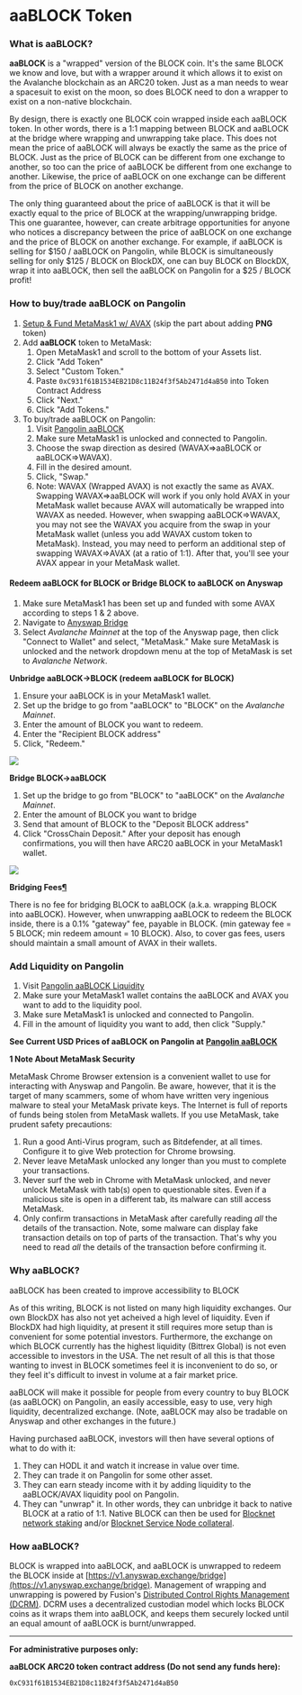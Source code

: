 # aaBLOCK Token

### What is aaBLOCK? <a href="#what-is-aablock" id="what-is-aablock"></a>

**aaBLOCK** is a "wrapped" version of the BLOCK coin. It's the same BLOCK we know and love, but with a wrapper around it which allows it to exist on the Avalanche blockchain as an ARC20 token. Just as a man needs to wear a spacesuit to exist on the moon, so does BLOCK need to don a wrapper to exist on a non-native blockchain.

By design, there is exactly one BLOCK coin wrapped inside each aaBLOCK token. In other words, there is a 1:1 mapping between BLOCK and aaBLOCK at the bridge where wrapping and unwrapping take place. This does not mean the price of aaBLOCK will always be exactly the same as the price of BLOCK. Just as the price of BLOCK can be different from one exchange to another, so too can the price of aaBLOCK be different from one exchange to another. Likewise, the price of aaBLOCK on one exchange can be different from the price of BLOCK on another exchange.

The only thing guaranteed about the price of aaBLOCK is that it will be exactly equal to the price of BLOCK at the wrapping/unwrapping bridge. This one guarantee, however, can create arbitrage opportunities for anyone who notices a discrepancy between the price of aaBLOCK on one exchange and the price of BLOCK on another exchange. For example, if aaBLOCK is selling for $150 / aaBLOCK on Pangolin, while BLOCK is simultaneously selling for only $125 / BLOCK on BlockDX, one can buy BLOCK on BlockDX, wrap it into aaBLOCK, then sell the aaBLOCK on Pangolin for a $25 / BLOCK profit!

### How to buy/trade aaBLOCK on Pangolin <a href="#buytrade-aablock-on-pangolin" id="buytrade-aablock-on-pangolin"></a>

1. [Setup & Fund MetaMask1 w/ AVAX](https://pangolin.exchange/tutorials/getting-started/) (skip the part about adding **PNG** token)
2. Add **aaBLOCK** token to MetaMask:
   1. Open MetaMask1 and scroll to the bottom of your Assets list.
   2. Click "Add Token"
   3. Select "Custom Token."
   4. Paste `0xC931f61B1534EB21D8c11B24f3f5Ab2471d4aB50` into Token Contract Address
   5. Click "Next."
   6. Click "Add Tokens."
3. To buy/trade aaBLOCK on Pangolin:
   1. Visit [Pangolin aaBLOCK](https://app.pangolin.exchange/#/swap?outputCurrency=0xc931f61b1534eb21d8c11b24f3f5ab2471d4ab50)
   2. Make sure MetaMask1 is unlocked and connected to Pangolin.
   3. Choose the swap direction as desired (WAVAX=>aaBLOCK or aaBLOCK=>WAVAX).
   4. Fill in the desired amount.
   5. Click, "Swap."
   6. Note: WAVAX (Wrapped AVAX) is not exactly the same as AVAX. Swapping WAVAX=>aaBLOCK will work if you only hold AVAX in your MetaMask wallet because AVAX will automatically be wrapped into WAVAX as needed. However, when swapping aaBLOCK=>WAVAX, you may not see the WAVAX you acquire from the swap in your MetaMask wallet (unless you add WAVAX custom token to MetaMask). Instead, you may need to perform an additional step of swapping WAVAX=>AVAX (at a ratio of 1:1). After that, you'll see your AVAX appear in your MetaMask wallet.

#### Redeem aaBLOCK for BLOCK or Bridge BLOCK to aaBLOCK on Anyswap <a href="#redeem-aablock-for-block-or-bridge-block-to-aablock-on-anyswap" id="redeem-aablock-for-block-or-bridge-block-to-aablock-on-anyswap"></a>

1. Make sure MetaMask1 has been set up and funded with some AVAX according to steps 1 & 2 above.
2. Navigate to [Anyswap Bridge](https://v1.anyswap.exchange/bridge)
3. Select _Avalanche Mainnet_ at the top of the Anyswap page, then click "Connect to Wallet" and select, "MetaMask." Make sure MetaMask is unlocked and the network dropdown menu at the top of MetaMask is set to _Avalanche Network_.

**Unbridge aaBLOCK->BLOCK (redeem aaBLOCK for BLOCK)**

1. Ensure your aaBLOCK is in your MetaMask1 wallet.
2. Set up the bridge to go from "aaBLOCK" to "BLOCK" on the _Avalanche Mainnet_.&#x20;
3. Enter the amount of BLOCK you want to redeem.
4. Enter the "Recipient BLOCK address"
5. Click, "Redeem."

![](https://docs.blocknet.co/img/blockchain/aablock-block.png)

**Bridge BLOCK->aaBLOCK**

1. Set up the bridge to go from "BLOCK" to "aaBLOCK" on the _Avalanche Mainnet_.&#x20;
2. Enter the amount of BLOCK you want to bridge
3. Send that amount of BLOCK to the "Deposit BLOCK address"
4. Click "CrossChain Deposit." After your deposit has enough confirmations, you will then have ARC20 aaBLOCK in your MetaMask1 wallet.

![](https://docs.blocknet.co/img/blockchain/block-aablock.png)

**Bridging Fees**[**¶**](https://docs.blocknet.co/blockchain/aablock/#bridging-fees)

There is no fee for bridging BLOCK to aaBLOCK (a.k.a. wrapping BLOCK into aaBLOCK). However, when unwrapping aaBLOCK to redeem the BLOCK inside, there is a 0.1% "gateway" fee, payable in BLOCK. (min gateway fee = 5 BLOCK; min redeem amount = 10 BLOCK). Also, to cover gas fees, users should maintain a small amount of AVAX in their wallets.

### Add Liquidity on Pangolin <a href="#add-liquidity-on-pangolin" id="add-liquidity-on-pangolin"></a>

1. Visit [Pangolin aaBLOCK Liquidity](https://app.pangolin.exchange/#/add/0xc931f61b1534eb21d8c11b24f3f5ab2471d4ab50/AVAX)
2. Make sure your MetaMask1 wallet contains the aaBLOCK and AVAX you want to add to the liquidity pool.
3. Make sure MetaMask1 is unlocked and connected to Pangolin.
4. Fill in the amount of liquidity you want to add, then click "Supply."

**See Current USD Prices of aaBLOCK on Pangolin at** [**Pangolin aaBLOCK**](https://info.pangolin.exchange/#/token/0xc931f61b1534eb21d8c11b24f3f5ab2471d4ab50)

**1 Note About MetaMask Security**

MetaMask Chrome Browser extension is a convenient wallet to use for interacting with Anyswap and Pangolin. Be aware, however, that it is the target of many scammers, some of whom have written very ingenious malware to steal your MetaMask private keys. The Internet is full of reports of funds being stolen from MetaMask wallets. If you use MetaMask, take prudent safety precautions:

1. Run a good Anti-Virus program, such as Bitdefender, at all times. Configure it to give Web protection for Chrome browsing.
2. Never leave MetaMask unlocked any longer than you must to complete your transactions.
3. Never surf the web in Chrome with MetaMask unlocked, and never unlock MetaMask with tab(s) open to questionable sites. Even if a malicious site is open in a different tab, its malware can still access MetaMask.
4. Only confirm transactions in MetaMask after carefully reading _all_ the details of the transaction. Note, some malware can display fake transaction details on top of parts of the transaction. That's why you need to read _all_ the details of the transaction before confirming it.

### Why aaBLOCK? <a href="#why-aablock" id="why-aablock"></a>

aaBLOCK has been created to improve accessibility to BLOCK

As of this writing, BLOCK is not listed on many high liquidity exchanges. Our own BlockDX has also not yet acheived a high level of liquidity. Even if BlockDX had high liquidity, at present it still requires more setup than is convenient for some potential investors. Furthermore, the exchange on which BLOCK currently has the highest liquidity (Bittrex Global) is not even accessible to investors in the USA. The net result of all this is that those wanting to invest in BLOCK sometimes feel it is inconvenient to do so, or they feel it's difficult to invest in volume at a fair market price.

aaBLOCK will make it possible for people from every country to buy BLOCK (as aaBLOCK) on Pangolin, an easily accessible, easy to use, very high liquidity, decentralized exchange. (Note, aaBLOCK may also be tradable on Anyswap and other exchanges in the future.)

Having purchased aaBLOCK, investors will then have several options of what to do with it:

1. They can HODL it and watch it increase in value over time.
2. They can trade it on Pangolin for some other asset.
3. They can earn steady income with it by adding liquidity to the aaBLOCK/AVAX liquidity pool on Pangolin.
4. They can "unwrap" it. In other words, they can unbridge it back to native BLOCK at a ratio of 1:1. Native BLOCK can then be used for [Blocknet network staking](https://docs.blocknet.co/wallet/staking/) and/or [Blocknet Service Node collateral](https://docs.blocknet.co/service-nodes/introduction/).

### How aaBLOCK? <a href="#how-aablock" id="how-aablock"></a>

BLOCK is wrapped into aaBLOCK, and aaBLOCK is unwrapped to redeem the BLOCK inside at [https://v1.anyswap.exchange/bridge](https://v1.anyswap.exchange/bridge). Management of wrapping and unwrapping is powered by Fusion's [Distributed Control Rights Management (DCRM)](https://www.fusion.org/en/tech/dcrm). DCRM uses a decentralized custodian model which locks BLOCK coins as it wraps them into aaBLOCK, and keeps them securely locked until an equal amount of aaBLOCK is burnt/unwrapped.

***

**For administrative purposes only:**

**aaBLOCK ARC20 token contract address (Do not send any funds here):**

`0xC931f61B1534EB21D8c11B24f3f5Ab2471d4aB50`
